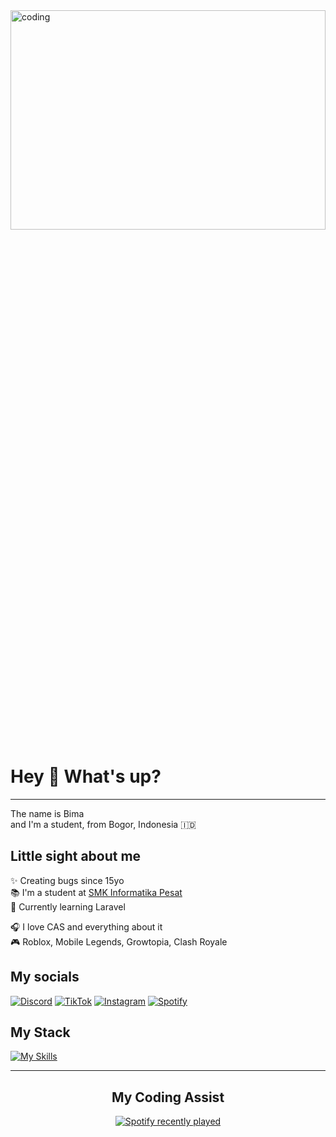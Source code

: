 


<img align="center" alt="coding" width="100%" height="30%" src="https://i.pinimg.com/originals/3c/e5/f5/3ce5f5640d7c62d7ba36f738ae9e7759.gif">

<h1 align="left">Hey 👋 What's up?</h1>

---

<p align="left">The name is Bima<br>and I'm a student, from Bogor, Indonesia 🇮🇩</p>

<h2 align="left">Little sight about me</h2>

<div>
      <p>
        ✨ Creating bugs since 15yo<br>
        📚 I'm a student at <a href="https://smkpesat.sch.id/" target="_blank" rel="noopener noreferrer">SMK Informatika Pesat</a><br>
        🎯 Currently learning Laravel
      </p>
      <p>
        🎧 I love CAS and everything about it<br>
        🎮 Roblox, Mobile Legends, Growtopia, Clash Royale
      </p>    
<div>




<h2 align="left"> My socials</h2>

[![Discord](https://img.shields.io/badge/Discord-%237289DA.svg?logo=discord&logoColor=white)](https://discord.gg/https://discordapp.com/users/896225983395418142) [![TikTok](https://img.shields.io/badge/TikTok-%23000000.svg?logo=TikTok&logoColor=white)](https://www.tiktok.com/@mastersoid) [![Instagram](https://img.shields.io/badge/Instagram-%23E4405F.svg?logo=Instagram&logoColor=white)](https://www.instagram.com/wadeteloss/) [![Spotify](https://img.shields.io/badge/Spotify-1DB954?logo=spotify&logoColor=white)](https://open.spotify.com/user/t1znpik2mqzed6whw7wroiqkw) 



<h2 align="left"> My Stack</h2>

[![My Skills](https://skillicons.dev/icons?i=js,php,html,css,laravel,tailwind,vercel,vscode,nodejs&theme=dark)](https://skillicons.dev)






---

<h2 align="center">My Coding Assist</h2>

<div align="center">
  <a href="https://open.spotify.com/user/t1znpik2mqzed6whw7wroiqkw">
    <img src="https://spotify-recently-played-readme.vercel.app/api?user=cw4utmm9fok8bjujngfbpgo5e&count=5&width=1000)" alt="Spotify recently played"/>
  </a>
</div>
